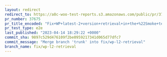 ```yaml
---
layout: redirect
redirect_to: https://a8c-woo-test-reports.s3.amazonaws.com/public/pr/37675/e2e/index.html
pr_number: 37675
pr_title_encoded: "Fix+WP+latest-2+version+retrieval+in+the+%22Smoke+test+release%22+workflow."
pr_test_type: e2e
last_published: "2023-04-14 18:29:22 +0000"
commit_sha: 9897c529d476109f2be0959217341d065d77dfc7
commit_message: "Merge branch 'trunk' into fix/wp-l2-retrieval"
branch_name: fix/wp-l2-retrieval
---
```

